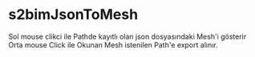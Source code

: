 # s2bimJsonToMesh
Sol mouse clikci ile Pathde kayıtlı olan json dosyasındaki Mesh'i gösterir
Orta mouse Click ile Okunan Mesh istenilen Path'e export alınır. 

